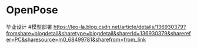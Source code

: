 # OpenPose
毕业设计
#模型部署
https://leo-la.blog.csdn.net/article/details/136930379?fromshare=blogdetail&sharetype=blogdetail&sharerId=136930379&sharerefer=PC&sharesource=m0_68499781&sharefrom=from_link
